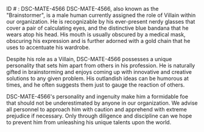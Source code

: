 ID # : DSC-MATE-4566
DSC-MATE-4566, also known as the "Brainstormer", is a male human currently assigned the role of Villain within our organization. He is recognizable by his ever-present nerdy glasses that cover a pair of calculating eyes, and the distinctive blue bandana that he wears atop his head. His mouth is usually obscured by a medical mask, obscuring his expression and is further adorned with a gold chain that he uses to accentuate his wardrobe.

Despite his role as a Villain, DSC-MATE-4566 possesses a unique personality that sets him apart from others in his profession. He is naturally gifted in brainstorming and enjoys coming up with innovative and creative solutions to any given problem. His outlandish ideas can be humorous at times, and he often suggests them just to gauge the reaction of others.

DSC-MATE-4566's personality and ingenuity make him a formidable foe that should not be underestimated by anyone in our organization. We advise all personnel to approach him with caution and apprehend with extreme prejudice if necessary. Only through diligence and discipline can we hope to prevent him from unleashing his unique talents upon the world.